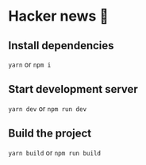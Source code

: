 # Hacker news 🥷

## Install dependencies

`yarn` or `npm i`

## Start development server 

`yarn dev` or `npm run dev`

## Build the project

`yarn build` or `npm run build`
